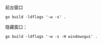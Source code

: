 
前台窗口
```shell script
go build -ldflags '-w -s' .
```


隐藏窗口：
```shell script
go build -ldflags '-w -s -H windowsgui' .
```

